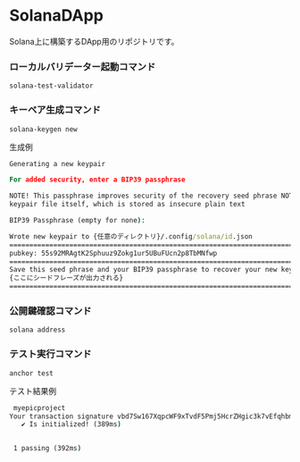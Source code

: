 # SolanaDApp
Solana上に構築するDApp用のリポジトリです。

### ローカルバリデーター起動コマンド
 `solana-test-validator`

### キーペア生成コマンド
 `solana-keygen new`

生成例
```cmd
Generating a new keypair

For added security, enter a BIP39 passphrase

NOTE! This passphrase improves security of the recovery seed phrase NOT the
keypair file itself, which is stored as insecure plain text

BIP39 Passphrase (empty for none): 

Wrote new keypair to {任意のディレクトリ}/.config/solana/id.json
=======================================================================
pubkey: 55s92MRAgtK2Sphuuz9Zokg1ur5UBuFUcn2p8TbMNfwp
=======================================================================
Save this seed phrase and your BIP39 passphrase to recover your new keypair:
{ここにシードフレーズが出力される}
=======================================================================
```

### 公開鍵確認コマンド
 `solana address`

### テスト実行コマンド
 `anchor test`

 テスト結果例
 ```cmd
  myepicproject
Your transaction signature vbd7Sw167XqpcWF9xTvdF5Pmj5HcrZHgic3k7vEfqhbmot5uG76oJwkPqE8iRdiKXeecrN4rT9axyiTN5W38aGk
    ✔ Is initialized! (389ms)


  1 passing (392ms)


 ```
